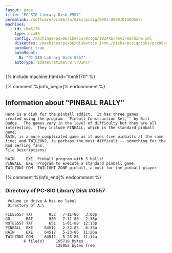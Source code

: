 ```yaml
---
layout: page
title: "PC-SIG Library Disk #557"
permalink: /software/pcx86/sw/misc/pcsig/0001-0999/DISK0557/
machines:
  - id: ibm5170
    type: pcx86
    config: /machines/pcx86/ibm/5170/cga/1024kb/rev3/machine.xml
    diskettes: /machines/pcx86/diskettes.json,/disks/pcsigdisks/pcx86/diskettes.json
    autoGen: true
    autoMount:
      B: "PC-SIG Library Disk 0557"
    autoType: $date\r$time\rB:\rDIR\r
---
```


{% include machine.html id="ibm5170" %}

{% comment %}info_begin{% endcomment %}

## Information about "PINBALL RALLY"

    Here is a disk for the pinball addict.  It has three games
    created using the program ``Pinball Construction Set,'' by Bill
    Budge.  The games vary in the level of difficulty but they are all
    interesting.  They include PINBALL, which is the standard pinball game;
    RAIN, is a more complicated game as it uses five pinballs at the same
    time; and TWILZON2, is perhaps the most difficult -- something for the
    Rod Serling fans.
    File Descriptions:
    
    RAIN     EXE  Pinball program with 5 balls!
    PINBALL  EXE  Program to execute a standard pinball game
    TWILZON2 COM  TWILIGHT ZONE pinball, a must for the pinball player
{% comment %}info_end{% endcomment %}


### Directory of PC-SIG Library Disk #0557

     Volume in drive A has no label
     Directory of A:\

    FILES557 TXT       952   7-11-86   3:00p
    GO       BAT       580   7-11-86   2:38p
    NOTES557 TXT       651   1-01-80  12:13p
    PINBALL  EXE     64512   2-22-85   6:36a
    RAIN     EXE     64512   5-23-86  11:26a
    TWILZON2 COM     64512   5-23-86  11:14a
            6 file(s)     195719 bytes
                          125952 bytes free
